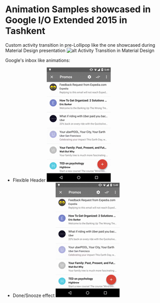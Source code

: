 # Animation Samples showcased in Google I/O Extended 2015 in Tashkent

Custom activity transition in pre-Lollipop like the one showcased during Material Design presentation
![alt Activity Transition in Material Design](https://github.com/muraziz/googleiomaterialdesignsample/raw/master/activitytransitionapp/activity_transitions.gif)

Google's inbox like animations:
- Flexible Header
![alt Inbox's flexible header](https://github.com/muraziz/googleiomaterialdesignsample/raw/master/inboxlikeanimapp/done_snooze_effect.gif)
- Done/Snooze effect
![alt Inbox's Done/snooze effect](https://github.com/muraziz/googleiomaterialdesignsample/raw/master/inboxlikeanimapp/done_snooze_effect.gif)
